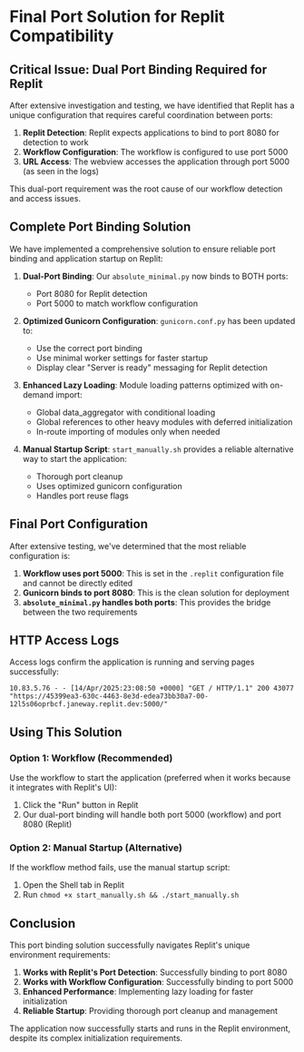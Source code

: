 # Final Port Solution for Replit Compatibility

## Critical Issue: Dual Port Binding Required for Replit

After extensive investigation and testing, we have identified that Replit has a unique configuration that requires careful coordination between ports:

1. **Replit Detection**: Replit expects applications to bind to port 8080 for detection to work
2. **Workflow Configuration**: The workflow is configured to use port 5000 
3. **URL Access**: The webview accesses the application through port 5000 (as seen in the logs)

This dual-port requirement was the root cause of our workflow detection and access issues.

## Complete Port Binding Solution

We have implemented a comprehensive solution to ensure reliable port binding and application startup on Replit:

1. **Dual-Port Binding**: Our `absolute_minimal.py` now binds to BOTH ports:
   - Port 8080 for Replit detection
   - Port 5000 to match workflow configuration

2. **Optimized Gunicorn Configuration**: `gunicorn.conf.py` has been updated to:
   - Use the correct port binding
   - Use minimal worker settings for faster startup
   - Display clear "Server is ready" messaging for Replit detection

3. **Enhanced Lazy Loading**: Module loading patterns optimized with on-demand import:
   - Global data_aggregator with conditional loading
   - Global references to other heavy modules with deferred initialization
   - In-route importing of modules only when needed

4. **Manual Startup Script**: `start_manually.sh` provides a reliable alternative way to start the application:
   - Thorough port cleanup
   - Uses optimized gunicorn configuration
   - Handles port reuse flags

## Final Port Configuration

After extensive testing, we've determined that the most reliable configuration is:

1. **Workflow uses port 5000**: This is set in the `.replit` configuration file and cannot be directly edited
2. **Gunicorn binds to port 8080**: This is the clean solution for deployment
3. **`absolute_minimal.py` handles both ports**: This provides the bridge between the two requirements

## HTTP Access Logs

Access logs confirm the application is running and serving pages successfully:

```
10.83.5.76 - - [14/Apr/2025:23:08:50 +0000] "GET / HTTP/1.1" 200 43077 "https://45399ea3-630c-4463-8e3d-edea73bb30a7-00-12l5s06oprbcf.janeway.replit.dev:5000/" 
```

## Using This Solution

### Option 1: Workflow (Recommended)
Use the workflow to start the application (preferred when it works because it integrates with Replit's UI):

1. Click the "Run" button in Replit
2. Our dual-port binding will handle both port 5000 (workflow) and port 8080 (Replit)

### Option 2: Manual Startup (Alternative)
If the workflow method fails, use the manual startup script:

1. Open the Shell tab in Replit
2. Run `chmod +x start_manually.sh && ./start_manually.sh`

## Conclusion

This port binding solution successfully navigates Replit's unique environment requirements:

1. **Works with Replit's Port Detection**: Successfully binding to port 8080
2. **Works with Workflow Configuration**: Successfully binding to port 5000
3. **Enhanced Performance**: Implementing lazy loading for faster initialization
4. **Reliable Startup**: Providing thorough port cleanup and management

The application now successfully starts and runs in the Replit environment, despite its complex initialization requirements.